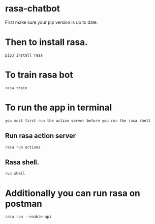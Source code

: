 # rasa-chatbot
First make sure your pip version is up to date. 

# Then to install rasa.

`pip3 install rasa`

# To train rasa bot

`rasa train`

# To run the app in terminal

`you must first run the action server before you run the rasa shell`

## Run rasa action server

`rasa run actions`

## Rasa shell.

`run shell`

# Additionally you can run rasa on postman

`rasa run --enable-api`

